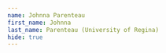 ```yaml
--- 
name: Johnna Parenteau  
first_name: Johnna 
last_name: Parenteau (University of Regina) 
hide: true 
--- 
```

 
 